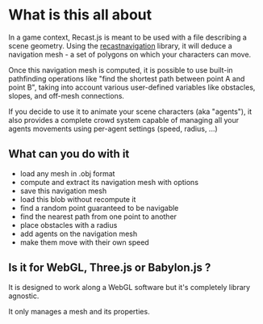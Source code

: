 # What is this all about

In a game context, Recast.js is meant to be used with a file describing a scene geometry. Using the [recastnavigation](https://github.com/recastnavigation/recastnavigation) library, it will deduce a navigation mesh - a set of polygons on which your characters can move.

Once this navigation mesh is computed, it is possible to use built-in pathfinding operations like "find the shortest path between point A and point B", taking into account various user-defined variables like obstacles, slopes, and off-mesh connections.

If you decide to use it to animate your scene characters \(aka "agents"\), it also provides a complete crowd system capable of managing all your agents movements using per-agent settings \(speed, radius, ...\)

## What can you do with it

* load any mesh in .obj format
* compute and extract its navigation mesh with options
* save this navigation mesh
* load this blob without recompute it
* find a random point guaranteed to be navigable
* find the nearest path from one point to another
* place obstacles with a radius
* add agents on the navigation mesh
* make them move with their own speed

## Is it for WebGL, Three.js or Babylon.js ?

It is designed to work along a WebGL software but it's completely library agnostic. 

It only manages a mesh and its properties.

## 

